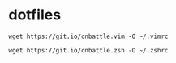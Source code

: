 # dotfiles


```
wget https://git.io/cnbattle.vim -O ~/.vimrc

wget https://git.io/cnbattle.zsh -O ~/.zshrc
```
